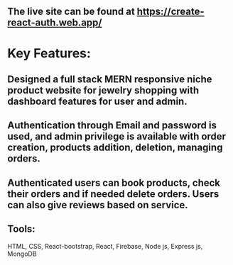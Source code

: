 
## The live site can be found at https://create-react-auth.web.app/

# Key Features:

##  Designed a full stack MERN responsive niche product website for jewelry shopping with dashboard features for user and admin.
## Authentication through Email and password is used, and admin privilege is available with order creation, products addition, deletion, managing orders.
##  Authenticated users can book products, check their orders and if needed delete orders. Users can also give reviews based on service.

## Tools:

HTML, CSS, React-bootstrap, React, Firebase, Node js, Express js, MongoDB


